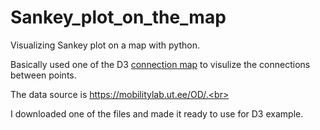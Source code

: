 # Sankey_plot_on_the_map
Visualizing Sankey plot on a map with python.

Basically used one of the D3 [connection map](https://www.d3-graph-gallery.com/graph/connectionmap_csv.html) to visulize the connections between points. <br>

The data source is https://mobilitylab.ut.ee/OD/.<br>

I downloaded one of the files and made it ready to use for D3 example.

